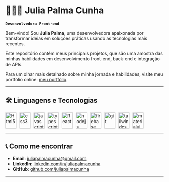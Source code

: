 # 👩‍💻✨ Julia Palma Cunha

**`Desenvolvedora Front-end`**


Bem-vindo! Sou **Julia Palma**, uma desenvolvedora apaixonada por transformar ideias em soluções práticas usando as tecnologias mais recentes.

Este repositório contém meus principais projetos, que são uma amostra das minhas habilidades em desenvolvimento front-end, back-end e integração de APIs.

Para um olhar mais detalhado sobre minha jornada e habilidades, visite meu portfólio online: [meu portfólio](https://portifolio-dev-green.vercel.app/).

---

## 🛠️ Linguagens e Tecnologias


   <div style="display: flex; gap: 10px;">
  <img src="https://cdn.jsdelivr.net/gh/devicons/devicon/icons/html5/html5-original.svg" alt="Html5" width="35" height="50"/>
  <img src="https://cdn.jsdelivr.net/gh/devicons/devicon/icons/css3/css3-original.svg" alt="css3" width="35" height="50"/>
  <img src="https://cdn.jsdelivr.net/gh/devicons/devicon/icons/javascript/javascript-original.svg" alt="javascript" width="35" height="50"/>
  <img src="https://cdn.jsdelivr.net/gh/devicons/devicon/icons/typescript/typescript-original.svg" alt="typescript" width="35" height="50"/>
  <img src="https://cdn.jsdelivr.net/gh/devicons/devicon/icons/react/react-original.svg" alt="React" width="35" height="50"/>
  <img src="https://cdn.jsdelivr.net/gh/devicons/devicon/icons/nodejs/nodejs-original.svg" alt="nodejs" width="35" height="50"/>
  <img src="https://cdn.jsdelivr.net/gh/devicons/devicon/icons/firebase/firebase-original.svg" alt="firebase" width="35" height="50"/>
  <img src="https://cdn.jsdelivr.net/gh/devicons/devicon/icons/git/git-original.svg" alt="git" width="35" height="50"/>
  <img src="https://cdn.jsdelivr.net/gh/devicons/devicon/icons/tailwindcss/tailwindcss-original.svg" alt="tailwindcss" width="35" height="50"/>
  <img src="https://cdn.jsdelivr.net/gh/devicons/devicon/icons/materialui/materialui-original.svg" alt="materialui" width="35" height="50"/>
</div>


---

## 📞 Como me encontrar

- **Email**: [juliapalmacunha@gmail.com](juliapalmacunha@gmail.com)
- **LinkedIn**: [linkedin.com/in/juliapalmacunha](https://www.linkedin.com/in/julia-palma-cunha/)
- **GitHub**: [github.com/juliapalmacunha](https://github.com/juliapalmacunha)

---
